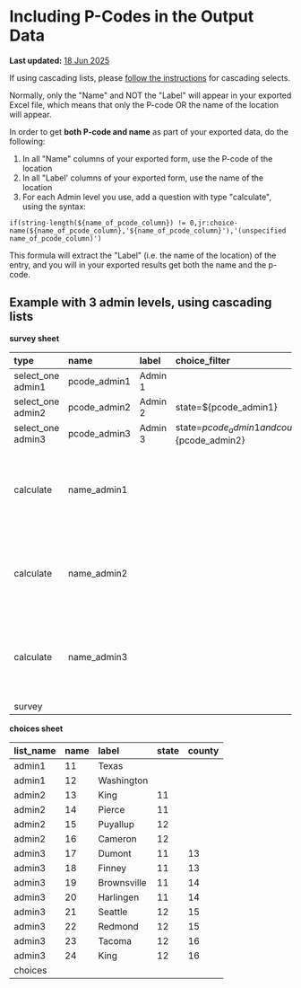 # Including P-Codes in the Output Data
**Last updated:** <a href="https://github.com/kobotoolbox/docs/blob/c527e78d619b597dab8868ee3c5e55e056c97ec8/source/p_codes.md" class="reference">18 Jun 2025</a>

If using cascading lists, please [follow the instructions](cascading_select.md)
for cascading selects.

Normally, only the "Name" and NOT the "Label" will appear in your exported Excel
file, which means that only the P-code OR the name of the location will appear.

In order to get **both P-code and name** as part of your exported data, do the
following:

1. In all "Name" columns of your exported form, use the P-code of the location
2. In all "Label' columns of your exported form, use the name of the location
3. For each Admin level you use, add a question with type "calculate", using the
   syntax:

`if(string-length(${name_of_pcode_column}) != 0,jr:choice-name(${name_of_pcode_column},'${name_of_pcode_column}'),'(unspecified name_of_pcode_column)')`

<p class="note">This formula will extract the "Label" (i.e. the name of the location) of the entry, and you will in your exported results get both the name and the p-code.</p>

## Example with 3 admin levels, using cascading lists

**survey sheet**

| type              | name         | label   | choice_filter                                    | calculation                                                                                                               |
| :---------------- | :----------- | :------ | :----------------------------------------------- | :------------------------------------------------------------------------------------------------------------------------ |
| select_one admin1 | pcode_admin1 | Admin 1 |                                                  |                                                                                                                           |
| select_one admin2 | pcode_admin2 | Admin 2 | state=${pcode_admin1}                            |                                                                                                                           |
| select_one admin3 | pcode_admin3 | Admin 3 | state=${pcode_admin1} and county=${pcode_admin2} |                                                                                                                           |
| calculate         | name_admin1  |         |                                                  | if(string-length(${pcode_admin1}) != 0, jr:choice-name(${pcode_admin1}, '${pcode_admin1}'), '(unspecified pcode_admin1)') |
| calculate         | name_admin2  |         |                                                  | if(string-length(${pcode_admin2}) != 0, jr:choice-name(${pcode_admin2}, '${pcode_admin2}'), '(unspecified pcode_admin2)') |
| calculate         | name_admin3  |         |                                                  | if(string-length(${pcode_admin3}) != 0, jr:choice-name(${pcode_admin3}, '${pcode_admin3}'), '(unspecified pcode_admin3)') |
| survey |

**choices sheet**

| list_name | name | label       | state | county |
| :-------- | :--- | :---------- | :---- | :----- |
| admin1    | 11   | Texas       |       |        |
| admin1    | 12   | Washington  |       |        |
| admin2    | 13   | King        | 11    |        |
| admin2    | 14   | Pierce      | 11    |        |
| admin2    | 15   | Puyallup    | 12    |        |
| admin2    | 16   | Cameron     | 12    |        |
| admin3    | 17   | Dumont      | 11    | 13     |
| admin3    | 18   | Finney      | 11    | 13     |
| admin3    | 19   | Brownsville | 11    | 14     |
| admin3    | 20   | Harlingen   | 11    | 14     |
| admin3    | 21   | Seattle     | 12    | 15     |
| admin3    | 22   | Redmond     | 12    | 15     |
| admin3    | 23   | Tacoma      | 12    | 16     |
| admin3    | 24   | King        | 12    | 16     |
| choices |
